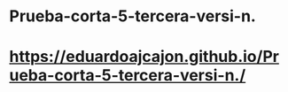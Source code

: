 # Prueba-corta-5-tercera-versi-n.
## 
# https://eduardoajcajon.github.io/Prueba-corta-5-tercera-versi-n./
